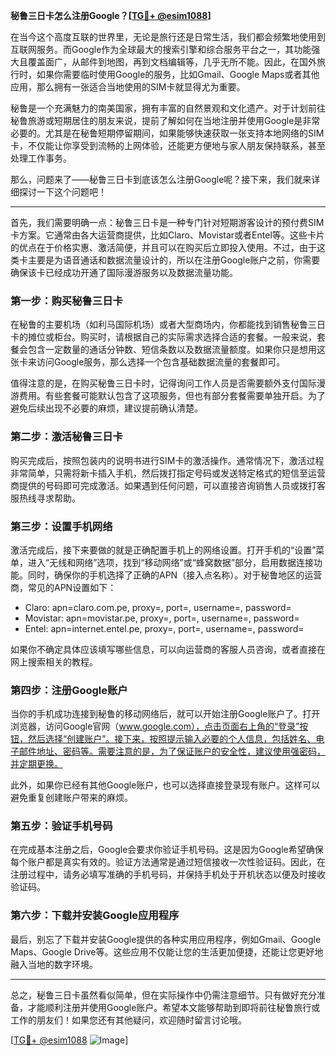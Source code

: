 **秘鲁三日卡怎么注册Google？[[TG💪+ @esim1088](https://t.me/s/esim1088)]**

在当今这个高度互联的世界里，无论是旅行还是日常生活，我们都会频繁地使用到互联网服务。而Google作为全球最大的搜索引擎和综合服务平台之一，其功能强大且覆盖面广，从邮件到地图，再到文档编辑等，几乎无所不能。因此，在国外旅行时，如果你需要临时使用Google的服务，比如Gmail、Google Maps或者其他应用，那么拥有一张适合当地使用的SIM卡就显得尤为重要。

秘鲁是一个充满魅力的南美国家，拥有丰富的自然景观和文化遗产。对于计划前往秘鲁旅游或短期居住的朋友来说，提前了解如何在当地注册并使用Google是非常必要的。尤其是在秘鲁短期停留期间，如果能够快速获取一张支持本地网络的SIM卡，不仅能让你享受到流畅的上网体验，还能更方便地与家人朋友保持联系，甚至处理工作事务。

那么，问题来了——秘鲁三日卡到底该怎么注册Google呢？接下来，我们就来详细探讨一下这个问题吧！

---

首先，我们需要明确一点：秘鲁三日卡是一种专门针对短期游客设计的预付费SIM卡方案。它通常由各大运营商提供，比如Claro、Movistar或者Entel等。这些卡片的优点在于价格实惠、激活简便，并且可以在购买后立即投入使用。不过，由于这类卡主要是为语音通话和数据流量设计的，所以在注册Google账户之前，你需要确保该卡已经成功开通了国际漫游服务以及数据流量功能。

### 第一步：购买秘鲁三日卡

在秘鲁的主要机场（如利马国际机场）或者大型商场内，你都能找到销售秘鲁三日卡的摊位或柜台。购买时，请根据自己的实际需求选择合适的套餐。一般来说，套餐会包含一定数量的通话分钟数、短信条数以及数据流量额度。如果你只是想用这张卡来访问Google服务，那么选择一个包含基础数据流量的套餐即可。

值得注意的是，在购买秘鲁三日卡时，记得询问工作人员是否需要额外支付国际漫游费用。有些套餐可能默认包含了这项服务，但也有部分套餐需要单独开启。为了避免后续出现不必要的麻烦，建议提前确认清楚。

### 第二步：激活秘鲁三日卡

购买完成后，按照包装内的说明书进行SIM卡的激活操作。通常情况下，激活过程非常简单，只需将新卡插入手机，然后拨打指定号码或发送特定格式的短信至运营商提供的号码即可完成激活。如果遇到任何问题，可以直接咨询销售人员或拨打客服热线寻求帮助。

### 第三步：设置手机网络

激活完成后，接下来要做的就是正确配置手机上的网络设置。打开手机的“设置”菜单，进入“无线和网络”选项，找到“移动网络”或“蜂窝数据”部分，启用数据连接功能。同时，确保你的手机选择了正确的APN（接入点名称）。对于秘鲁地区的运营商，常见的APN设置如下：

- Claro: apn=claro.com.pe, proxy=, port=, username=, password=
- Movistar: apn=movistar.pe, proxy=, port=, username=, password=
- Entel: apn=internet.entel.pe, proxy=, port=, username=, password=

如果你不确定具体应该填写哪些信息，可以向运营商的客服人员咨询，或者直接在网上搜索相关的教程。

### 第四步：注册Google账户

当你的手机成功连接到秘鲁的移动网络后，就可以开始注册Google账户了。打开浏览器，访问Google官网（www.google.com），点击页面右上角的“登录”按钮，然后选择“创建账户”。接下来，按照提示输入必要的个人信息，包括姓名、电子邮件地址、密码等。需要注意的是，为了保证账户的安全性，建议使用强密码，并定期更换。

此外，如果你已经有其他Google账户，也可以选择直接登录现有账户。这样可以避免重复创建账户带来的麻烦。

### 第五步：验证手机号码

在完成基本注册之后，Google会要求你验证手机号码。这是因为Google希望确保每个账户都是真实有效的。验证方法通常是通过短信接收一次性验证码。因此，在注册过程中，请务必填写准确的手机号码，并保持手机处于开机状态以便及时接收验证码。

### 第六步：下载并安装Google应用程序

最后，别忘了下载并安装Google提供的各种实用应用程序，例如Gmail、Google Maps、Google Drive等。这些应用不仅能让您的生活更加便捷，还能让您更好地融入当地的数字环境。

---

总之，秘鲁三日卡虽然看似简单，但在实际操作中仍需注意细节。只有做好充分准备，才能顺利注册并使用Google账户。希望本文能够帮助到即将前往秘鲁旅行或工作的朋友们！如果您还有其他疑问，欢迎随时留言讨论哦。

[[TG💪+ @esim1088](https://t.me/s/esim1088) ![Image](https://i.postimg.cc/4NQfJmqS/Snipaste-2025-05-13-00-14-12.png)]
